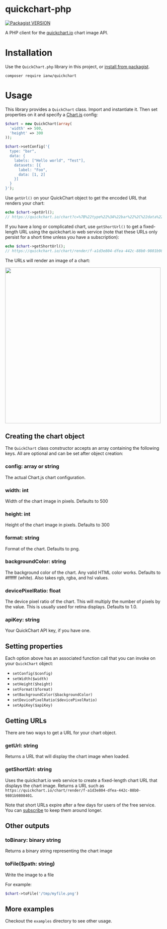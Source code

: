 # quickchart-php
[![Packagist VERSION](http://img.shields.io/packagist/v/ianw/quickchart.svg?style=flat)](https://packagist.org/packages/ianw/quickchart)

A PHP client for the [quickchart.io](https://quickchart.io/) chart image API.

# Installation

Use the `QuickChart.php` library in this project, or [install from packagist](https://packagist.org/packages/ianw/quickchart).

```
composer require ianw/quickchart
```

# Usage

This library provides a `QuickChart` class.  Import and instantiate it.  Then set properties on it and specify a [Chart.js](https://chartjs.org) config:

```php
$chart = new QuickChart(array(
  'width' => 500,
  'height' => 300
));

$chart->setConfig('{
  type: "bar",
  data: {
    labels: ["Hello world", "Test"],
    datasets: [{
      label: "Foo",
      data: [1, 2]
    }]
  }
}');
```

Use `getUrl()` on your QuickChart object to get the encoded URL that renders your chart:

```php
echo $chart->getUrl();
// https://quickchart.io/chart?c=%7B%22type%22%3A%22bar%22%2C%22data%22%3A%7B%22labels%22%3A%5B%22Hello+world%22%2C%22Test%22%5D%2C%22datasets%22%3A%5B%7B%22label%22%3A%22Foo%22%2C%22data%22%3A%5B1%2C2%5D%7D%5D%7D%7D&w=500&h=300
```

If you have a long or complicated chart, use `getShortUrl()` to get a fixed-length URL using the quickchart.io web service (note that these URLs only persist for a short time unless you have a subscription):

```php
echo $chart->getShortUrl();
// https://quickchart.io/chart/render/f-a1d3e804-dfea-442c-88b0-9801b9808401
```

The URLs will render an image of a chart:

<img src="https://quickchart.io/chart?c=%7B%22type%22%3A+%22bar%22%2C+%22data%22%3A+%7B%22labels%22%3A+%5B%22Hello+world%22%2C+%22Test%22%5D%2C+%22datasets%22%3A+%5B%7B%22label%22%3A+%22Foo%22%2C+%22data%22%3A+%5B1%2C+2%5D%7D%5D%7D%7D&w=600&h=300&bkg=%23ffffff&devicePixelRatio=2.0&f=png" width="500" />

## Creating the chart object

The `QuickChart` class constructor accepts an array containing the following keys.  All are optional and can be set after object creation:

### config: array or string
The actual Chart.js chart configuration.

### width: int
Width of the chart image in pixels.  Defaults to 500

### height: int
Height of the chart image  in pixels.  Defaults to 300

### format: string
Format of the chart. Defaults to png.

### backgroundColor: string
The background color of the chart. Any valid HTML color works. Defaults to #ffffff (white). Also takes rgb, rgba, and hsl values.

### devicePixelRatio: float
The device pixel ratio of the chart. This will multiply the number of pixels by the value. This is usually used for retina displays. Defaults to 1.0.

### apiKey: string
Your QuickChart API key, if you have one.

## Setting properties

Each option above has an associated function call that you can invoke on your `QuickChart` object:

 - `setConfig($config)`
 - `setWidth($width)`
 - `setHeight($height)`
 - `setFormat($format)`
 - `setBackgroundColor($backgroundColor)`
 - `setDevicePixelRatio($devicePixelRatio)`
 - `setApiKey($apiKey)`

## Getting URLs

There are two ways to get a URL for your chart object.

### getUrl: string

Returns a URL that will display the chart image when loaded.

### getShortUrl: string

Uses the quickchart.io web service to create a fixed-length chart URL that displays the chart image.  Returns a URL such as `https://quickchart.io/chart/render/f-a1d3e804-dfea-442c-88b0-9801b9808401`.

Note that short URLs expire after a few days for users of the free service.  You can [subscribe](https://quickchart.io/pricing/) to keep them around longer.

## Other outputs

### toBinary: binary string

Returns a binary string representing the chart image

### toFile($path: string)

Write the image to a file

For example:
```php
$chart->toFile('/tmp/myfile.png')
```

## More examples

Checkout the `examples` directory to see other usage.

